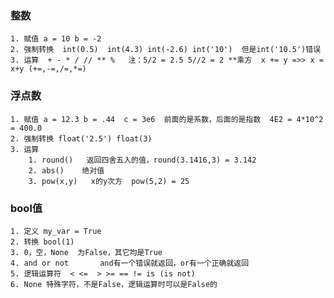 ### 整数
    1. 赋值 a = 10 b = -2
    2. 强制转换  int(0.5)  int(4.3) int(-2.6) int('10')  但是int('10.5')错误
    3. 运算  + - * / // ** %   注：5/2 = 2.5 5//2 = 2 **乘方  x += y =>> x = x+y (+=,-=,/=,*=)
    
### 浮点数
    1. 赋值 a = 12.3 b = .44  c = 3e6  前面的是系数，后面的是指数  4E2 = 4*10^2 = 400.0
    2. 强制转换 float('2.5') float(3)
    3. 运算
        1. round()   返回四舍五入的值，round(3.1416,3) = 3.142
        2. abs()    绝对值
        3. pow(x,y)   x的y次方  pow(5,2) = 25

### bool值
    1. 定义 my_var = True
    2. 转换 bool(1)
    3. 0，空，None  为False，其它均是True
    4. and or not       and有一个错误就返回，or有一个正确就返回
    5. 逻辑运算符  < <=  > >= == != is (is not)
    6. None 特殊字符，不是False，逻辑运算时可以是False的
